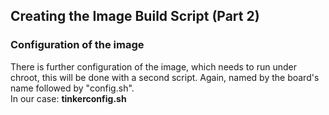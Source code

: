 ## Creating the Image Build Script (Part 2)
### Configuration of the image
There is further configuration of the image, which needs to run under chroot, this will be done with a second script.
Again, named by the board's name followed by "config.sh".  
In our case: __tinkerconfig.sh__
